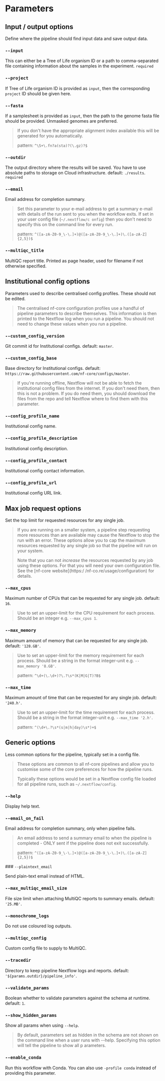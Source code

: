 # Parameters

## Input / output options

Define where the pipeline should find input data and save output data.

### `--input`

This can either be a Tree of Life organism ID or a path to comma-separated file containing information about the samples in the experiment. `required`

### `--project`

If Tree of Life organism ID is provided as `input`, then the corresponding `project` ID should be given here.

### `--fasta`

If a samplesheet is provided as `input`, then the path to the genome fasta file should be provided. Unmasked genomes are preferred.
> If you don't have the appropriate alignment index available this will be generated for you automatically.
>
> pattern: `^\S+\.fn?a(sta)?(\.gz)?$`

### `--outdir`

The output directory where the results will be saved. You have to use absolute paths to storage on Cloud infrastructure. default: `./results`. `required`

### `--email`

Email address for completion summary.
> Set this parameter to your e-mail address to get a summary e-mail with details of the run sent to you when the workflow exits. If set in your user config file (`~/.nextflow/c
onfig`) then you don't need to specify this on the command line for every run.
>
> pattern: `^([a-zA-Z0-9_\-\.]+)@([a-zA-Z0-9_\-\.]+)\.([a-zA-Z]{2,5})$`

### `--multiqc_title`

MultiQC report title. Printed as page header, used for filename if not otherwise specified.

## Institutional config options

Parameters used to describe centralised config profiles. These should not be edited.
> The centralised nf-core configuration profiles use a handful of pipeline parameters to describe themselves. This information is then printed to the Nextflow log when you run 
a pipeline. You should not need to change these values when you run a pipeline.

### `--custom_config_version`

Git commit id for Institutional configs. default: `master`.

### `--custom_config_base`

Base directory for Institutional configs. default: `https://raw.githubusercontent.com/nf-core/configs/master`.
> If you're running offline, Nextflow will not be able to fetch the institutional config files from the internet. If you don't need them, then this is not a problem. If you do 
need them, you should download the files from the repo and tell Nextflow where to find them with this parameter.

### `--config_profile_name`

Institutional config name.

### `--config_profile_description`

Institutional config description.

### `--config_profile_contact`

Institutional config contact information.

### `--config_profile_url`

Institutional config URL link.

## Max job request options

Set the top limit for requested resources for any single job.
> If you are running on a smaller system, a pipeline step requesting more resources than are available may cause the Nextflow to stop the run with an error. These options allow
 you to cap the maximum resources requested by any single job so that the pipeline will run on your system.
>
> Note that you can not *increase* the resources requested by any job using these options. For that you will need your own configuration file. See the [nf-core website](https:/
/nf-co.re/usage/configuration) for details.

### `--max_cpus`

Maximum number of CPUs that can be requested for any single job. default: `16`.
> Use to set an upper-limit for the CPU requirement for each process. Should be an integer e.g. `--max_cpus 1`.

### `--max_memory`

Maximum amount of memory that can be requested for any single job. default: `'128.GB'`.
> Use to set an upper-limit for the memory requirement for each process. Should be a string in the format integer-unit e.g. `--max_memory '8.GB'`.
>
> pattern: `^\d+(\.\d+)?\.?\s*(K|M|G|T)?B$`

### `--max_time`

Maximum amount of time that can be requested for any single job. default: `'240.h'`.
> Use to set an upper-limit for the time requirement for each process. Should be a string in the format integer-unit e.g. `--max_time '2.h'`.
>
> pattern: `^(\d+\.?\s*(s|m|h|day)\s*)+$`

## Generic options

Less common options for the pipeline, typically set in a config file.
> These options are common to all nf-core pipelines and allow you to customise some of the core preferences for how the pipeline runs.
>
> Typically these options would be set in a Nextflow config file loaded for all pipeline runs, such as `~/.nextflow/config`.

### `--help`

Display help text.

### `--email_on_fail`

Email address for completion summary, only when pipeline fails.
> An email address to send a summary email to when the pipeline is completed - ONLY sent if the pipeline does not exit successfully.
>
> pattern: `^([a-zA-Z0-9_\-\.]+)@([a-zA-Z0-9_\-\.]+)\.([a-zA-Z]{2,5})$`

### `--plaintext_email`

Send plain-text email instead of HTML.

### `--max_multiqc_email_size`

File size limit when attaching MultiQC reports to summary emails. default: `'25.MB'`.

### `--monochrome_logs`

Do not use coloured log outputs.

### `--multiqc_config`

Custom config file to supply to MultiQC.

### `--tracedir`

Directory to keep pipeline Nextflow logs and reports. default: `'${params.outdir}/pipeline_info'`.

### `--validate_params`

Boolean whether to validate parameters against the schema at runtime. default: `1`.

### `--show_hidden_params`

Show all params when using `--help`.
> By default, parameters set as hidden in the schema are not shown on the command line when a user runs with --help. Specifying this option will tell the pipeline to show all p
arameters.

### `--enable_conda`

Run this workflow with Conda. You can also use `-profile conda` instead of providing this parameter.
